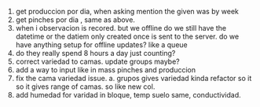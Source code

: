 1. get produccion por dia, when asking mention the given was by week
2. get pinches por dia , same as above. 
3. when i observacion is recored. but we offline do we still have the datetime or the datiem only created once is sent to the server. do we have anything setup for offline updates? like a queue
4. do they really spend 8 hours a day just counting? 
5. correct variedad to camas. update groups maybe?
6. add a way to input like in mass pinches and produccion
7. fix the cama variedad issue.
    a. grupos gives variedad kinda refactor so it so it gives range of camas. so like new col.  
8. add humedad for varidad in bloque, temp suelo same, conductividad.